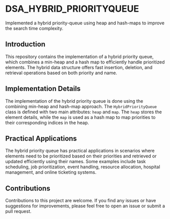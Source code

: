# DSA_HYBRID_PRIORITYQUEUE

Implemented a hybrid priority-queue using heap and hash-maps to improve the search time complexity.

## Introduction

This repository contains the implementation of a hybrid priority queue, which combines a min-heap and a hash map to efficiently handle prioritized elements. The hybrid data structure offers fast insertion, deletion, and retrieval operations based on both priority and name.

## Implementation Details

The implementation of the hybrid priority queue is done using the combining min-heap and hash-map approach. The `HybridPriorityQueue` class is defined with two main attributes: `heap` and `map`. The `heap` stores the element details, while the `map` is used as a hash map to map priorities to their corresponding indices in the heap.

## Practical Applications

The hybrid priority queue has practical applications in scenarios where elements need to be prioritized based on their priorities and retrieved or updated efficiently using their names. Some examples include task scheduling, job prioritization, event handling, resource allocation, hospital management, and online ticketing systems.

## Contributions

Contributions to this project are welcome. If you find any issues or have suggestions for improvements, please feel free to open an issue or submit a pull request.
